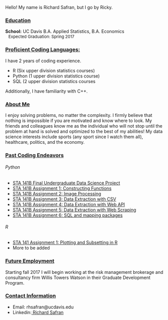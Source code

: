 Hello! My name is Richard Safran, but I go by Ricky.
<h3><b><u>Education</u></b></h3>
  <b>School:</b> UC Davis B.A. Applied Statistics, B.A. Economics<br>
  <span style="display:inline-block; width: 10;"></span><font size = '-1'>Expected Graduation: Spring 2017</font><br>
<h3><b><u>Proficient Coding Languages:</u></b></h3>
I have 2 years of coding experience.
  <ul>
    <li>R (Six upper division statistics courses)</li>
    <li>Python (1 upper division statistics course)</li>
    <li>SQL (2 upper division statistics courses</li>
  </ul>
Additionally, I have familiarity with C++.
<h3><b><u>About Me</u></b></h3>
I enjoy solving problems, no matter the complexity. I firmly believe that nothing is impossible if you are motivated and know where to look. My friends and colleagues know me as the individual who will not stop until the problem at hand is solved and optimized to the best of my abilities! My data science interests include sports (any sport since I watch them all), healthcare, politics, and the economy.
<h3><b><u>Past Coding Endeavors</u></b></h3>
<h6>Python</h6>
  <ul>
    <li> <a href="STA 141B (Python)/Final Project-Undergraduate Data Sceince Project.html"> STA 141B Final Undergraduate Data Science Project</a></li>
    <li> <a href="STA 141B (Python)/HW 1 (Constructing Doomsday Algorithm).html"> STA 141B Assignment 1: Constructing Functions</a></li>
    <li> <a href="STA 141B (Python)/HW 2 (Image Processing).html"> STA 141B Assignment 2: Image Processing</a></li>
    <li> <a href="STA 141B (Python)/HW 3 (Extracting Data Through CSV).html"> STA 141B Assignment 3: Data Extraction with CSV</a></li>
    <li> <a href="STA 141B (Python)/HW 4 (Extracting Data Through Web API using Json).html"> STA 141B Assignment 4: Data Extraction with Web API</a></li>
    <li> <a href="STA 141B (Python)/HW 5 (Extracting Data Trhough HTML Web Scraping).html"> STA 141B Assignment 5: Data Extraction with Web Scraping</a></li>
    <li> <a href="STA 141B (Python)/HW 6 (SQL and Mapping Analysis).html"> STA 141B Assignment 6: SQL and mapping packages</a></li> 
  </ul>
<h6>R</h6>
  <ul>
    <li> <a href="STA 141 (R)/Assignment 1 (Plotting and Subsetting in R)/HW 1 Complete.html"> STA 141 Assignment 1: Plotting and Subsetting in R</a></li>
    <li> More to be added</li>
  </ul>

<h3><b><u>Future Employment</u></b></h3>
Starting fall 2017 I will begin working at the risk management brokerage and consultancy firm Willis Towers Watson in their Graduate Development Program.

<h3><b><u>Contact Information</u></b></h3>
  <ul>
     <li>Email: <div style="display: inline">rhsafran@ucdavis.edu</div></li>
     <li>Linkedin:<div style="display: inline"><a href="https://www.linkedin.com/in/richardsafran/"> Richard Safran</a></div></li>
  </ul>
